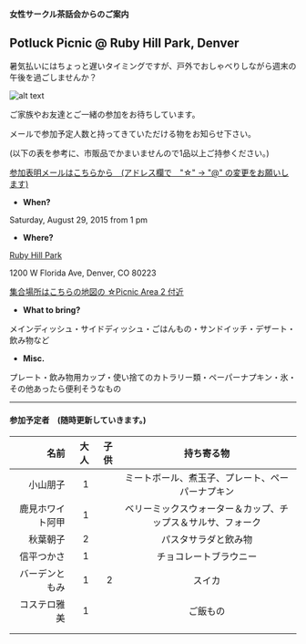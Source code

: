 #### 女性サークル茶話会からのご案内
## Potluck Picnic @ Ruby Hill Park, Denver
暑気払いにはちょっと遅いタイミングですが、戸外でおしゃべりしながら週末の午後を過ごしませんか？  

![alt text](http://static1.squarespace.com/static/50940f26e4b05d6afda39c71/t/509aa126e4b0472f6bf1bcdc/1352311079199/20111024__pavillion%7Ep1.jpg?format=750w)

ご家族やお友達とご一緒の参加をお待ちしています。

メールで参加予定人数と持ってきていただける物をお知らせ下さい。

(以下の表を参考に、市販品でかまいませんので1品以上ご持参ください。)

<a href="mailto:tomoko.kd☆gmail.com?subject=Potluck Picnic @ Ruby Hill Park">参加表明メールはこちらから　(アドレス欄で　"☆" -> "@" の変更をお願いします)</a>


* __When?__ 

Saturday, August 29, 2015 from 1 pm


* __Where?__ 

[Ruby Hill Park](https://www.google.com/maps/place/Ruby+Hill+Park/@39.6858296,-105.0043237,16z/data=!3m1!4b1!4m2!3m1!1s0x876c7fa3495e7ab7:0x9d3da3ab45c18b98 "Where?")

1200 W Florida Ave, Denver, CO 80223

[集合場所はこちらの地図の ☆Picnic Area 2 付近](http://www.denvergov.org/portals/747/documents/parkart/ParkArt_Ruby%20Hill%20Park.pdf)

* __What to bring?__

メインディッシュ・サイドディッシュ・ごはんもの・サンドイッチ・デザート・飲み物など

* __Misc.__

プレート・飲み物用カップ・使い捨てのカトラリー類・ペーパーナプキン・氷・その他あったら便利そうなもの

***
#### 参加予定者　(随時更新していきます。)
| 名前　|大人|子供| 持ち寄る物|
|--------:|---:|---:|:---------:|
|小山朋子|1| |ミートボール、煮玉子、プレート、ペーパーナプキン|
|鹿見ホワイト阿甲|1| |ベリーミックスウォーター＆カップ、チップス＆サルサ、フォーク|
|秋葉朝子|2| |パスタサラダと飲み物 |
|信平つかさ|1| | チョコレートブラウニー|
|バーデンともみ|1|2|スイカ|
|コステロ雅美|1| |ご飯もの|
| | | | |
| | | | |
